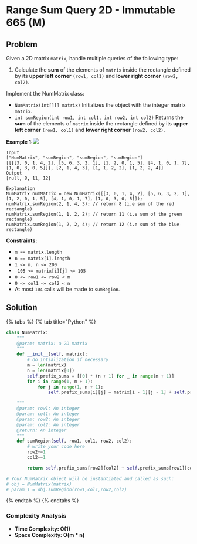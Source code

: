 # Range Sum Query 2D - Immutable 665 \(M\)

## Problem

Given a 2D matrix `matrix`, handle multiple queries of the following type:

1. Calculate the **sum** of the elements of `matrix` inside the rectangle defined by its **upper left corner** `(row1, col1)` and **lower right corner** `(row2, col2)`.

Implement the NumMatrix class:

* `NumMatrix(int[][] matrix)` Initializes the object with the integer matrix `matrix`.
* `int sumRegion(int row1, int col1, int row2, int col2)` Returns the **sum** of the elements of `matrix` inside the rectangle defined by its **upper left corner** `(row1, col1)` and **lower right corner** `(row2, col2)`.

**Example 1:**![](https://assets.leetcode.com/uploads/2021/03/14/sum-grid.jpg)

```text
Input
["NumMatrix", "sumRegion", "sumRegion", "sumRegion"]
[[[[3, 0, 1, 4, 2], [5, 6, 3, 2, 1], [1, 2, 0, 1, 5], [4, 1, 0, 1, 7], [1, 0, 3, 0, 5]]], [2, 1, 4, 3], [1, 1, 2, 2], [1, 2, 2, 4]]
Output
[null, 8, 11, 12]

Explanation
NumMatrix numMatrix = new NumMatrix([[3, 0, 1, 4, 2], [5, 6, 3, 2, 1], [1, 2, 0, 1, 5], [4, 1, 0, 1, 7], [1, 0, 3, 0, 5]]);
numMatrix.sumRegion(2, 1, 4, 3); // return 8 (i.e sum of the red rectangle)
numMatrix.sumRegion(1, 1, 2, 2); // return 11 (i.e sum of the green rectangle)
numMatrix.sumRegion(1, 2, 2, 4); // return 12 (i.e sum of the blue rectangle)
```

**Constraints:**

* `m == matrix.length`
* `n == matrix[i].length`
* `1 <= m, n <= 200`
* `-105 <= matrix[i][j] <= 105`
* `0 <= row1 <= row2 < m`
* `0 <= col1 <= col2 < n`
* At most `104` calls will be made to `sumRegion`.

## Solution 

{% tabs %}
{% tab title="Python" %}
```python
class NumMatrix:
    """
    @param: matrix: a 2D matrix
    """
    def __init__(self, matrix):
        # do intialization if necessary
        m = len(matrix)
        n = len(matrix[0])
        self.prefix_sums = [[0] * (n + 1) for _ in range(m + 1)]
        for i in range(1, m + 1):
            for j in range(1, n + 1):
                self.prefix_sums[i][j] = matrix[i - 1][j - 1] + self.prefix_sums[i - 1][j] + self.prefix_sums[i][j - 1] - self.prefix_sums[i - 1][j - 1]

    """
    @param: row1: An integer
    @param: col1: An integer
    @param: row2: An integer
    @param: col2: An integer
    @return: An integer
    """
    def sumRegion(self, row1, col1, row2, col2):
        # write your code here
        row2+=1
        col2+=1

        return self.prefix_sums[row2][col2] + self.prefix_sums[row1][col1] - self.prefix_sums[row1][col2] - self.prefix_sums[row2][col1]

# Your NumMatrix object will be instantiated and called as such:
# obj = NumMatrix(matrix)
# param_1 = obj.sumRegion(row1,col1,row2,col2)
```
{% endtab %}
{% endtabs %}

### Complexity Analysis

* **Time Complexity: O\(1\)**
* **Space Complexity: O\(m \* n\)**

